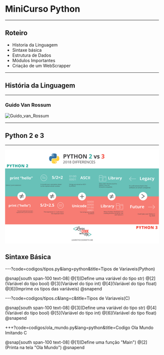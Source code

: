 # MiniCurso Python

---

## Roteiro

* Historia da Linguagem
* Sintaxe básica
* Estrutura de Dados
* Módulos Importantes
* Criação de um WebScrapper

--- 

## História da Linguagem

---

### Guido Van Rossum
![Guido_van_Rossum](https://gvanrossum.github.io/images/GuidoByPeterAdams.jpg)

--- 
	
## Python 2 e 3

---
![Comp_py_2_3](assets/images/python2x3.png)

## Sintaxe Básica

---?code=codigos/tipos.py&lang=python&title=Tipos de Variaveis(Python)

@snap[south span-100 text-08]
@[1](Define uma variável do tipo str)
@[2](Variável do tipo bool)
@[3](Variável do tipo int)
@[4](Variável do tipo float)
@[6](Imprime os tipos das variáveis)
@snapend

---?code=codigos/tipos.c&lang=c&title=Tipos de Variaveis(C)

@snap[south span-100 text-08]
@[3](Define uma variável do tipo str)
@[4](Variável do tipo bool)
@[5](Variável do tipo int)
@[6](Variável do tipo float)
@snapend

+++?code=codigos/ola_mundo.py&lang=python&title=Codigo Ola Mundo Imitando C

@snap[south span-100 text-08]
@[1](Define uma função "Main")
@[2](Printa na tela "Ola Mundo")
@snapend
